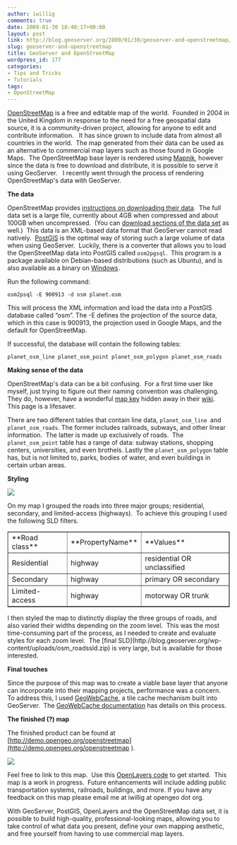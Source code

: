 ```yaml
---
author: iwillig
comments: true
date: 2009-01-30 18:40:17+00:00
layout: post
link: http://blog.geoserver.org/2009/01/30/geoserver-and-openstreetmap/
slug: geoserver-and-openstreetmap
title: GeoServer and OpenStreetMap
wordpress_id: 177
categories:
- Tips and Tricks
- Tutorials
tags:
- OpenStreetMap
---
```


[OpenStreetMap](http://openstreetmap.org) is a free and editable map of the world.  Founded in 2004 in the United Kingdom in response to the need for a free geospatial data source, it is a community-driven project, allowing for anyone to edit and contribute information.   It has since grown to include data from almost all countries in the world.  The map generated from their data can be used as an alternative to commercial map layers such as those found in Google Maps.  The OpenStreetMap base layer is rendered using [Mapnik](http://mapnik.org), however since the data is free to download and distribute, it is possible to serve it using GeoServer.   I recently went through the process of rendering OpenStreetMap's data with GeoServer.

**The data**

OpenStreetMap provides [instructions on downloading their data](http://wiki.openstreetmap.org/index.php/Planet.osm).  The full data set is a large file, currently about 4GB when compressed and about 100GB when uncompressed.  (You can [download sections of the data set](http://downloads.cloudmade.com/) as well.)  This data is an XML-based data format that GeoServer cannot read natively.  [PostGIS](http://postgis.refractions.net) is the optimal way of storing such a large volume of data when using GeoServer.  Luckily, there is a converter that allows you to load the OpenStreetMap data into PostGIS called `osm2pgsql`.  This program is a package available on Debian-based distributions (such as Ubuntu), and is also available as a binary on [Windows](http://tile.openstreetmap.org/direct/osm2pgsql.zip)`.
`

Run the following command:

`osm2psql -E 900913 -d osm planet.osm`

This will process the XML information and load the data into a PostGIS database called “osm”. The -E defines the projection of the source data, which in this case is 900913, the projection used in Google Maps, and the default for OpenStreetMap.

If successful, the database will contain the following tables:

`planet_osm_line
planet_osm_point
planet_osm_polygon
planet_osm_roads`

**Making sense of the data**

OpenStreetMap's data can be a bit confusing.  For a first time user like myself, just trying to figure out their naming convention was challenging.  They do, however, have a wonderful [map key](http://wiki.openstreetmap.org/wiki/Map_Features) hidden away in their [wiki](http://wiki.openstreetmap.org).  This page is a lifesaver.

There are two different tables that contain line data, `planet_osm_line `and `planet_osm_roads`. The former includes railroads, subways, and other linear information.  The latter is made up exclusively of roads.  The `planet_osm_point` table has a range of data: subway stations, shopping centers, universities, and even brothels. Lastly the `planet_osm_polygon` table has, but is not limited to, parks, bodies of water, and even buildings in certain urban areas.

**Styling**

[![](http://blog.geoserver.org/wp-content/uploads/all-roads1.tiff)](http://blog.geoserver.org/wp-content/uploads/all-roads1.tiff)

On my map I grouped the roads into three major groups; residential, secondary, and limited-access (highways).  To achieve this grouping I used the following SLD filters.
<table cellspacing="5" border="1" >
<tbody >
<tr >

<td >**Road class**
</td>

<td >**PropertyName**
</td>

<td >**Values**
</td>
</tr>
<tr >

<td >Residential
</td>

<td >highway
</td>

<td >residential OR unclassified
</td>
</tr>
<tr >

<td >Secondary
</td>

<td >highway
</td>

<td >primary OR secondary
</td>
</tr>
<tr >

<td >Limited-access
</td>

<td >highway
</td>

<td >motorway OR trunk
</td>
</tr>
</tbody></table>
I then styled the map to distinctly display the three groups of roads, and also varied their widths depending on the zoom level.  This was the most time-consuming part of the process, as I needed to create and evaluate styles for each zoom level.  The [final SLD](http://blog.geoserver.org/wp-content/uploads/osm_roadssld.zip) is very large, but is available for those interested.

**Final touches**

Since the purpose of this map was to create a viable base layer that anyone can incorporate into their mapping projects, performance was a concern.  To address this, I used [GeoWebCache](http://geowebcache.org), a tile cache mechanism built into GeoServer.  The [GeoWebCache documentation](http://geoserver.org/display/GEOSDOC/5.+GWC+-+GeoWebCache) has details on this process.

**The finished (?) map**

The finished product can be found at [http://demo.opengeo.org/openstreetmap](http://demo.opengeo.org/openstreetmap ).

[![](http://geoserver.wpengine.com/wp-content/uploads/2009/01/all-roads-300x103.png)](http://demo.opengeo.org/openstreetmap)

Feel free to link to this map.  Use this [OpenLayers code](http://blog.geoserver.org/wp-content/uploads/openstreetmaphtml.zip) to get started.  This map is a work in progress.  Future enhancements will include adding public transportation systems, railroads, buildings, and more.  If you have any feedback on this map please email me at iwillig at opengeo dot org.

With GeoServer, PostGIS, OpenLayers and the OpenStreetMap data set, it is possible to build high-quality, professional-looking maps, allowing you to take control of what data you present, define your own mapping aesthetic, and free yourself from having to use commercial map layers.
